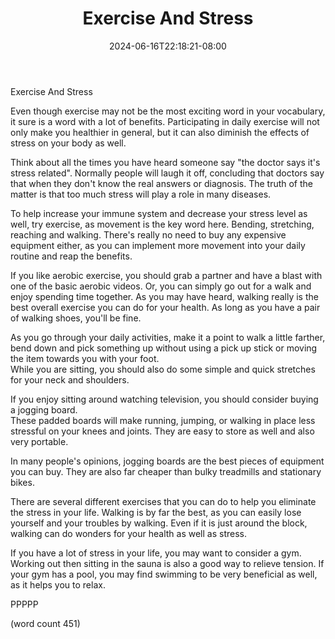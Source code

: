 ﻿---
title: "Exercise And Stress"
date: 2024-06-16T22:18:21-08:00
description: "Exercise Tips for Web Success"
featured_image: "/images/Exercise.jpg"
tags: ["Exercise"]
---

Exercise And Stress

Even though exercise may not be the most exciting
word in your vocabulary, it sure is a word with a 
lot of benefits.  Participating in daily exercise
will not only make you healthier in general, but
it can also diminish the effects of stress on your
body as well.

Think about all the times you have heard someone
say "the doctor says it's stress related".  Normally
people will laugh it off, concluding that doctors 
say that when they don't know the real answers or
diagnosis.  The truth of the matter is that too
much stress will play a role in many diseases.

To help increase your immune system and decrease 
your stress level as well, try exercise, as movement
is the key word here.  Bending, stretching, reaching
and walking.  There's really no need to buy any
expensive equipment either, as you can implement
more movement into your daily routine and reap
the benefits.

If you like aerobic exercise, you should grab a
partner and have a blast with one of the basic
aerobic videos.  Or, you can simply go out for a 
walk and enjoy spending time together.  As you
may have heard, walking really is the best overall
exercise you can do for your health.  As long as
you have a pair of walking shoes, you'll be
fine.

As you go through your daily activities, make it
a point to walk a little farther, bend down and
pick something up without using a pick up stick
or moving the item towards you with your foot.  
While you are sitting, you should also do some
simple and quick stretches for your neck and 
shoulders.

If you enjoy sitting around watching television,
you should consider buying a jogging board.  
These padded boards will make running, jumping,
or walking in place less stressful on your knees
and joints.  They are easy to store as well and
also very portable.

In many people's opinions, jogging boards are
the best pieces of equipment you can buy.  They
are also far cheaper than bulky treadmills and
stationary bikes.

There are several different exercises that you
can do to help you eliminate the stress in 
your life.  Walking is by far the best, as you
can easily lose yourself and your troubles by
walking.  Even if it is just around the block,
walking can do wonders for your health as well
as stress.

If you have a lot of stress in your life, you
may want to consider a gym.  Working out then
sitting in the sauna is also a good way to
relieve tension.  If your gym has a pool, you
may find swimming to be very beneficial as well,
as it helps you to relax.

PPPPP

(word count 451)

